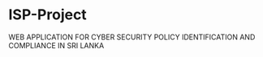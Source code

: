 # ISP-Project
WEB APPLICATION FOR CYBER SECURITY POLICY  IDENTIFICATION AND COMPLIANCE IN SRI LANKA
